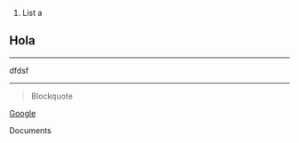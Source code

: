 1. List a
## Hola ##


----------
dfdsf

----------


> Blockquote

[Google](http://www.google.com)

Documents
